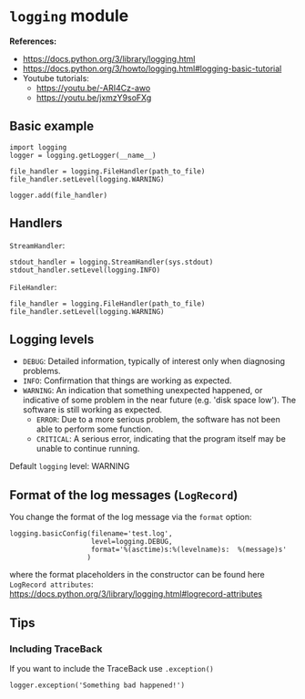# `logging` module

**References:**
- https://docs.python.org/3/library/logging.html
- https://docs.python.org/3/howto/logging.html#logging-basic-tutorial
- Youtube tutorials:
    - https://youtu.be/-ARI4Cz-awo
    - https://youtu.be/jxmzY9soFXg


## Basic example

~~~~
import logging
logger = logging.getLogger(__name__)

file_handler = logging.FileHandler(path_to_file)
file_handler.setLevel(logging.WARNING)

logger.add(file_handler)
~~~~

## Handlers


`StreamHandler`:

~~~~
stdout_handler = logging.StreamHandler(sys.stdout)
stdout_handler.setLevel(logging.INFO)
~~~~

`FileHandler`:

~~~~
file_handler = logging.FileHandler(path_to_file)
file_handler.setLevel(logging.WARNING)
~~~~

## Logging levels

- `DEBUG`: Detailed information, typically of interest only when diagnosing problems.
- `INFO`: Confirmation that things are working as expected.
- `WARNING`: An indication that something unexpected happened, or indicative of some problem in the
  near future (e.g. 'disk space low'). The software is still working as expected.
  - `ERROR`: Due to a more serious problem, the software has not been able to perform some function.
  - `CRITICAL`: A serious error, indicating that the program itself may be unable to continue running.

Default `logging` level: WARNING


## Format of the log messages (`LogRecord`)

You change the format of the log message via the `format` option:

~~~
logging.basicConfig(filename='test.log',
                    level=logging.DEBUG,
                    format='%(asctime)s:%(levelname)s:  %(message)s'
                   )
~~~

where the format placeholders in the constructor can be found here `LogRecord attributes`:
https://docs.python.org/3/library/logging.html#logrecord-attributes


## Tips

### Including TraceBack

If you want to include the TraceBack use `.exception()`

~~~
logger.exception('Something bad happened!')
~~~
